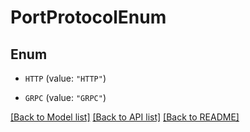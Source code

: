 # PortProtocolEnum

## Enum


* `HTTP` (value: `"HTTP"`)

* `GRPC` (value: `"GRPC"`)


[[Back to Model list]](../README.md#documentation-for-models) [[Back to API list]](../README.md#documentation-for-api-endpoints) [[Back to README]](../README.md)


